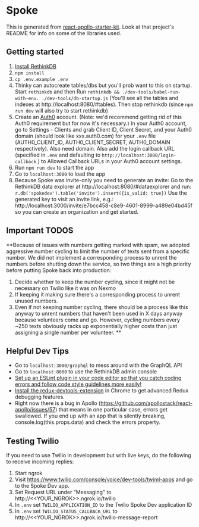 # Spoke

This is generated from [react-apollo-starter-kit](https://github.com/saikat/react-apollo-starter-kit).  Look at that project's README for info on some of the libraries used.

## Getting started

1. [Install RethinkDB](https://www.rethinkdb.com/docs/install/osx/)
1. `npm install`
1. `cp .env.example .env`
1. Thinky can autocreate tables/dbs but you'll prob want to this on startup.
Start `rethinkdb` and then Run `rethinkdb && ./dev-tools/babel-run-with-env. ./dev-tools/db-startup.js` (You'll see all the tables and indexes at http://localhost:8080/#tables). Then stop rethinkdb (since `npm run dev` will also try to start rethinkdb)
1. Create an [Auth0](auth0.com) account. (Note: we'd recommend getting rid of this Auth0 requirement but for now it's necessary.) In your Auth0 account, go to Settings - Clients and grab Client ID, Client Secret, and your Auth0 domain (should look like xxx.auth0.com) for your `.env` file (AUTH0_CLIENT_ID, AUTH0_CLIENT_SECRET, AUTH0_DOMAIN respectively). Also need domain. Also add the login callback URL (specified in `.env` and defaulting to `http://localhost:3000/login-callback` ) to Allowed Callback URLs in your Auth0 account settings.
1. Run `npm run dev` to start the app
1. Go to `localhost:3000` to load the app
1. Because Spoke was invite-only you need to generate an invite:
Go to the RethinkDB data explorer at http://localhost:8080/#dataexplorer and run:
 `r.db('spokedev').table('invite').insert({is_valid: true})`
Use the generated key to visit an invite link, e.g.: http://localhost:3000/invite/e7bcc458-c8e9-4601-8999-a489e04bd45f so you can create an organization and get started.


## Important TODOS
**Because  of issues with numbers getting marked with spam, we adopted aggressive number cycling to limit the number of texts sent from a specific number. We did not implement a corresponding process to unrent the numbers before shutting down the service, so two things are a high priority before putting Spoke back into production:
1. Decide whether to keep the number cycling, since it might not be necessary on Twilio like it was on Nexmo
2. If keeping it making sure there's a corresponding process to unrent unused numbers.
3. Even if not keeping number cycling, there should be a process like this anyway to unrent numbers that haven't been used in X days anyway because volunteers come and go. However, cycling numbers every ~250 texts obviously racks up exponentially higher costs than just assigning a single number per volunteer.  **

## Helpful Dev Tips
* Go to `localhost:3000/graphql` to mess around with the GraphQL API
* Go to `localhost:8080` to use the RethinkDB admin console
* [Set up an ESLint plugin in your code editor so that you catch coding errors and follow code style guidelines more easily!](https://medium.com/planet-arkency/catch-mistakes-before-you-run-you-javascript-code-6e524c36f0c8#.oboqsse48)
* [Install the redux-devtools-extension](https://github.com/zalmoxisus/redux-devtools-extension) in Chrome to get advanced Redux debugging features.
* Right now there is a bug in Apollo (https://github.com/apollostack/react-apollo/issues/57) that means in one particular case, errors get swallowed.  If you end up with an app that is silently breaking, console.log(this.props.data) and check the errors property.


## Testing Twilio

If you need to use Twilio in development but with live keys, do the following to receive incoming replies:

1. Start ngrok
1. Visit https://www.twilio.com/console/voice/dev-tools/twiml-apps and go to the Spoke Dev app.
1. Set Request URL under "Messaging" to http://<<YOUR_NGROK>>.ngrok.io/twilio
1. In `.env` set `TWILIO_APPLICATION_ID` to the Twilio Spoke Dev application ID
1. In `.env` set `TWILIO_STATUS_CALLBACK_URL` to  http://<<YOUR_NGROK>>.ngrok.io/twilio-message-report